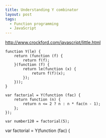 ```yaml
---
title: Understanding Y combinator
layout: post
tags:
  - Function programming
  - JavaScript
---
```


http://www.crockford.com/javascript/little.html

```
function Y(le) {
    return (function (f) {
        return f(f);
    }(function (f) {
        return le(function (x) {
            return f(f)(x);
        });
    }));
}
```

```
var factorial = Y(function (fac) {
    return function (n) {
        return n <= 2 ? n : n * fac(n - 1);
    };
});

var number120 = factorial(5);
```
var factorial = Y(function (fac) {


